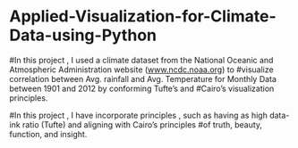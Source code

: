 # Applied-Visualization-for-Climate-Data-using-Python
#In this project , I used a climate dataset from the National Oceanic and Atmospheric Administration website (www.ncdc.noaa.org) to 
#visualize correlation between Avg. rainfall and Avg. Temperature for Monthly Data between 1901 and 2012 by conforming Tufte’s and 
#Cairo’s visualization principles.


#In this project , I have incorporate principles , such as having as high data-ink ratio (Tufte) and aligning with Cairo’s principles
#of truth, beauty, function, and insight.
# 
